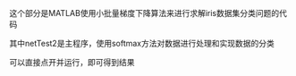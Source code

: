 这个部分是MATLAB使用小批量梯度下降算法来进行求解iris数据集分类问题的代码

其中netTest2是主程序，使用softmax方法对数据进行处理和实现数据的分类

可以直接点开并运行，即可得到结果




